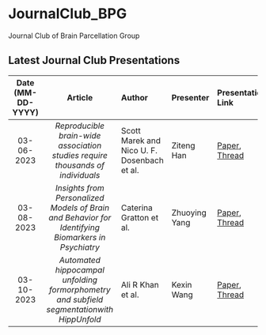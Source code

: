 # JournalClub_BPG
Journal Club of Brain Parcellation Group


Latest Journal Club Presentations 
---
Date (MM-DD-YYYY)| Article |   Author   |   Presenter   | Presentation Link
:---: | :---: | :--- | :--- | :---
03-06-2023 | *Reproducible brain-wide association studies require thousands of individuals* |   Scott Marek and Nico U. F. Dosenbach et al.   |    Ziteng Han    | [Paper](https://www.nature.com/articles/s41586-022-04492-9), [Thread](https://twitter.com/tervoclemmensb/status/1504145481584287746?s=20)
03-08-2023 | *Insights from Personalized Models of Brain and Behavior for Identifying Biomarkers in Psychiatry* |   Caterina Gratton et al.   |    Zhuoying Yang    | [Paper](https://psyarxiv.com/48u5r/), [Thread](https://twitter.com/KrausBt/status/1631747056552345604?s=20)
03-10-2023 | *Automated hippocampal unfolding formorphometry and subfield segmentationwith HippUnfold* |   Ali R Khan et al.   |    Kexin Wang    | [Paper](https://elifesciences.org/articles/77945), [Thread](https://twitter.com/jordandekraker/status/1612893063545819154?s=20)